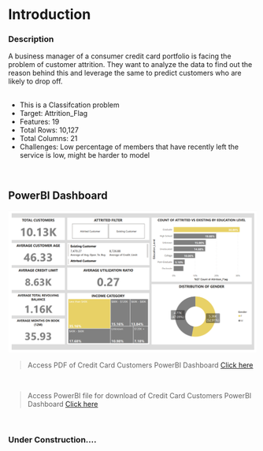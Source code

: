 
<h1>Introduction</h1>

<h3>Description</h3>
A business manager of a consumer credit card portfolio is facing the problem of customer attrition. They want to analyze the data to find out the reason behind this and leverage the same to predict customers who are likely to drop off.<br><br>


- This is a Classifcation problem
- Target: Attrition_Flag
- Features: 19
- Total Rows: 10,127
- Total Columns: 21
- Challenges: Low percentage of members that have recently left the service is low, might be harder to model

<br>



## PowerBI Dashboard


![Credit Card Customers PowerBI Dashboard](CreditCardCustomers.PNG)
> Access PDF of Credit Card Customers PowerBI Dashboard <a href="CreditCardCustomers.pdf" target="_blank">Click here</a>
<br>

> Access PowerBI file for download of Credit Card Customers PowerBI Dashboard <a href="food_sales_dashboard.pbix" target="_blank">Click here</a>

<br>




<h3> Under Construction....</h3>
